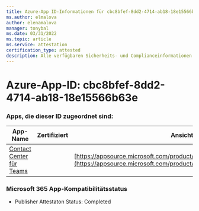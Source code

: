 ```yaml
---
title: Azure-App ID-Informationen für cbc8bfef-8dd2-4714-ab18-18e15566b63e
ms.author: elmalova
author: elenamalova
manager: tonybal
ms.date: 03/31/2022
ms.topic: article
ms.service: attestation
certification_type: attested
description: Alle verfügbaren Sicherheits- und Complianceinformationen für cbc8bfef-8dd2-4714-ab18-18e15566b63e.
---
```

# <a name="azure-app-id-cbc8bfef-8dd2-4714-ab18-18e15566b63e"></a>Azure-App-ID: cbc8bfef-8dd2-4714-ab18-18e15566b63e


### <a name="apps-associated-with-this-id"></a>Apps, die dieser ID zugeordnet sind:
| **App-Name** | **Zertifiziert** | **Ansicht in AppSource** |
|--------------|---------------|-----------------------|
| [Contact Center für Teams](../forward/geomant.buzzeasy_teams_contact_center.md) |  | [https://appsource.microsoft.com/product/office/geomant.buzzeasy_teams_contact_center](https://appsource.microsoft.com/product/office/geomant.buzzeasy_teams_contact_center) |

### <a name="microsoft-365-app-compliance-status"></a>Microsoft 365 App-Kompatibilitätsstatus
- Publisher Attestaton Status: Completed
